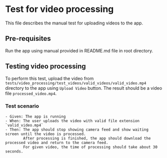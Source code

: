 # Test for video processing
This file describes the manual test for uploading videos to the app.
## Pre-requisites
Run the app using manual provided in README.md file in root directory.
## Testing video processing
To perform this test, upload the video from `tests/video_processing/test_videos/valid_videos/valid_video.mp4` 
directory to the app using `Upload Video` button. The result should be a video file `processed_video.mp4`.
### Test scenario
    - Given: The app is running
    - When: The user uploads the video with valid file extension `valid_video.mp4`
    - Then: The app should stop showing camera feed and show waiting screen until the video is processed. 
            After processing is finished, the app should download the processed video and return to the camera feed.
            For given video, the time of processing should take about 30 seconds.
